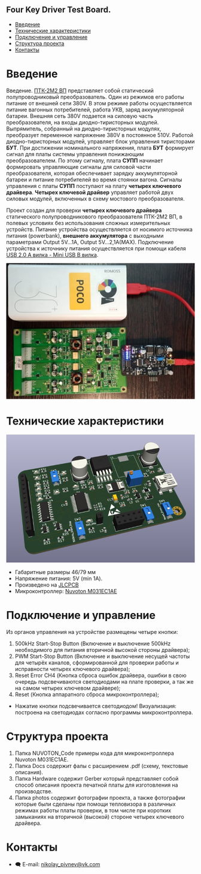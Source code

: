 Four Key Driver Test Board.  
--------------------------
* [Введение](#Введение)
* [Технические характеристики](#технические-характеристики)
* [Подключение и управление](#подключение-и-управление)
* [Структура проекта](#структура-проекта)
* [Контакты](#контакты)


# Введение
Введение. [ПТК-2М2 ВП](https://www.elsiel.ru/products/transport/railway/preobrazovateli_trehfaznye_konditsionera__ptk_2m2v) представляет собой статический полупроводниковый преобразователь. Один из режимов его работы питание от внешней сети 380V. В этом режиме работы осуществляется  питание вагонных потребителей, работа УКВ, заряд аккумуляторной батареи. Внешняя сеть 380V подается на силовую часть преобразователя, на входы диодно-тиристорных модулей. Выпрямитель, собранный на диодно-тиристорных модулях, преобразует переменное напряжение 380V в постоянное 510V. Работой диодно-тиристорных модулей, управляет блок
управления тиристорами **БУТ**. При достижении номинального напряжения, плата **БУТ** формирует сигнал для платы  системы управления понижающим преобразователем. По этому
сигналу, плата **СУПП** начинает формировать управляющие сигналы для силовой части преобразователя, которая обеспечивает зарядку аккумуляторной батареи и питание потребителей во время стоянки вагона. Сигналы управления с платы **СУПП** поступают на плату **четырех ключевого драйвера**. **Четырех ключевой драйвер** управляет работой двух силовых модулей, включенных в схему мостового преобразователя.  

Проект создан для проверки **четырех ключевого драйвера** статического полупроводникового преобразователя ПТК-2М2 ВП, в полевых условиях без использования сложных измерительных устройств. Питание устройства осуществляется от носимого источника питания (powerbank), **внешнего аккумулятора** с выходными параметрами Output 5V...1A, Output 5V...2,1A(MAX). Подключение устройства к источнику питания осуществляется при помощи кабеля [USB 2.0 A вилка - Mini USB B вилка](https://www.chipdip.ru/product/pl1308).

![002](https://github.com/PivnevNikolay/Electric-drive-and-power-electronics/blob/master/4_CH_DRIVER/four_key_driver_test_board/photos/002.jpg)

# Технические характеристики

![003](https://github.com/PivnevNikolay/Electric-drive-and-power-electronics/blob/master/4_CH_DRIVER/four_key_driver_test_board/photos/003.jpg)

+ Габаритные размеры 46/79 мм
+ Напряжение питания: 5V (min 1A).
+ Произведено на [JLCPCB](https://jlcpcb.com)
+ Микроконтроллер: [Nuvoton M031EC1AE](https://direct.nuvoton.com/en/m031ec1ae)

# Подключение и управление
Из органов управления на устройстве размещены четыре кнопки:
1. 500kHz Start-Stop Button (Включение и выключение 500kHz необходимого для питания вторичной высокой стороны драйвера); 
2. PWM Start-Stop Button (Включение и выключение несущей частоты для четырёх каналов, сформированной для проверки работы и исправности четырех ключевого драйвера);
3. Reset Error CH4 (Кнопка сброса ошибок драйвера, ошибки в свою очередь подсвечиваются светодиодами на плате проверки, а так же на самом четырех ключевом драйвере);
4. Reset (Кнопка аппаратного сброса микроконтроллера);
+ Нажатие кнопки подсвечивается светодиодом! Визуализация: построена на светодиодах согласно программы микроконтроллера.

# Структура проекта
1. Папка NUVOTON_Code примеры кода для микроконтроллера Nuvoton M031EC1AE.
2. Папка Docs содержит фалы с расширением .pdf (схему, текстовые описания).
3. Папка Hardware содержит Gerber который представляет собой способ описания проекта печатной платы для изготовления на производстве.
4. Папка photos содержит фотографии проекта, а также фотографии которые были сделаны при помощи тепловизора в различных режимах работы платы проверки, в том числе при коротких замыканиях на вторичной (высокой) стороне четырех ключевого драйвера.

# Контакты
* :left_speech_bubble: E-mail:  nikolay_pivnev@vk.com